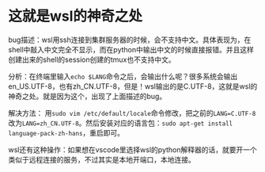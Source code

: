 # 这就是wsl的神奇之处

bug描述：wsl用ssh连接到集群服务器的时候，会不支持中文。具体表现为，在shell中敲入中文完全不显示，而在python中输出中文的时候直接报错。并且这样创建出来的shell的session创建的tmux也不支持中文。

分析：在终端里输入`echo $LANG`命令之后，会输出什么呢？很多系统会输出en_US.UTF-8，也有zh_CN.UTF-8，但是！wsl输出的是C.UTF-8，这就是wsl的神奇之处。就是因为这个，出现了上面描述的bug。

解决方法：
用`sudo vim /etc/default/locale`命令修改，把之前的`LANG=C.UTF-8`改为`LANG=zh_CN.UTF-8`。然后安装对应的语言包：`sudo apt-get install language-pack-zh-hans`，重启即可。

wsl还有这种操作：如果想在vscode里选择wsl的python解释器的话，就要开一个类似于远程连接的服务，不过其实是本地开端口，本地连接。
